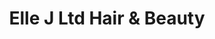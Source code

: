 ---
title: "Elle J Ltd Hair & Beauty"
url: /gosport/elle-j-ltd-hair-and-beauty/
shop: hairdresser
---